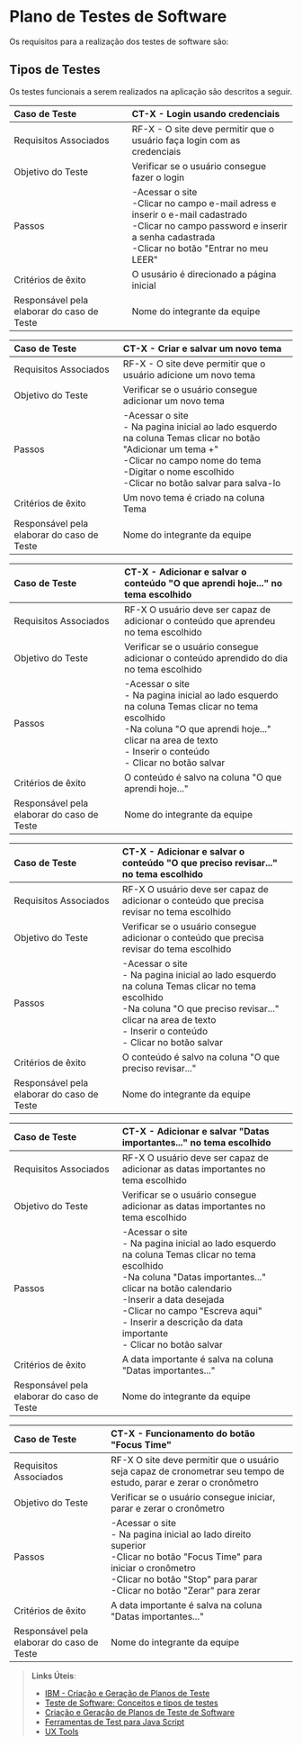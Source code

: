# Plano de Testes de Software

Os requisitos para a realização dos testes de software são:

## Tipos de Testes

Os testes funcionais a serem realizados na aplicação são descritos a seguir.

|Caso de Teste    | CT-X - Login usando credenciais |
|:---|:---|
| Requisitos Associados | RF-X - O site deve permitir que o usuário faça login com as credenciais |
| Objetivo do Teste | Verificar se o usuário consegue fazer o login |
| Passos | -Acessar o site <br/>-Clicar no campo e-mail adress e inserir o e-mail cadastrado <br/>-Clicar no campo password e inserir a senha cadastrada <br/>-Clicar no botão "Entrar no meu LEER"|
| Critérios de êxito | O ususário é direcionado a página inicial |
| Responsável pela elaborar do caso de Teste | Nome do integrante da equipe |

|Caso de Teste    | CT-X - Criar e salvar um novo tema |
|:---|:---|
| Requisitos Associados | RF-X - O site deve permitir que o usuário adicione um novo tema |
| Objetivo do Teste | Verificar se o usuário consegue adicionar um novo tema |
| Passos | -Acessar o site <br/> - Na pagina inicial ao lado esquerdo na coluna Temas clicar no botão "Adicionar um tema +" <br/> -Clicar no campo nome do tema <br/> -Digitar o nome escolhido <br/> -Clicar no botão salvar para salva-lo |
| Critérios de êxito | Um novo tema é criado na coluna Tema |
| Responsável pela elaborar do caso de Teste | Nome do integrante da equipe |

|Caso de Teste    | CT-X - Adicionar e salvar o conteúdo "O que aprendi hoje..." no tema escolhido|
|:---|:---|
| Requisitos Associados | RF-X O usuário deve ser capaz de adicionar o conteúdo que aprendeu no tema escolhido |
| Objetivo do Teste | Verificar se o usuário consegue adicionar o conteúdo aprendido do dia no tema escolhido |
| Passos | -Acessar o site <br/> - Na pagina inicial ao lado esquerdo na coluna Temas clicar no tema escolhido <br/> -Na coluna "O que aprendi hoje..." clicar  na area de texto <br/> - Inserir o conteúdo <br/>- Clicar no botão salvar |
| Critérios de êxito | O conteúdo é salvo na coluna "O que aprendi hoje..."  |
| Responsável pela elaborar do caso de Teste | Nome do integrante da equipe |

|Caso de Teste    | CT-X - Adicionar e salvar o conteúdo "O que preciso revisar..." no tema escolhido|
|:---|:---|
| Requisitos Associados | RF-X O usuário deve ser capaz de adicionar o conteúdo que precisa revisar no tema escolhido |
| Objetivo do Teste | Verificar se o usuário consegue adicionar o conteúdo que precisa revisar do tema escolhido |
| Passos | -Acessar o site <br/> - Na pagina inicial ao lado esquerdo na coluna Temas clicar no tema escolhido <br/> -Na coluna "O que preciso revisar..." clicar  na area de texto <br/> - Inserir o conteúdo <br/>- Clicar no botão salvar |
| Critérios de êxito | O conteúdo é salvo na coluna "O que preciso revisar..."  |
| Responsável pela elaborar do caso de Teste | Nome do integrante da equipe |

|Caso de Teste    | CT-X - Adicionar e salvar "Datas importantes..." no tema escolhido|
|:---|:---|
| Requisitos Associados | RF-X O usuário deve ser capaz de adicionar as datas importantes no tema escolhido |
| Objetivo do Teste | Verificar se o usuário consegue adicionar as datas importantes no tema escolhido |
| Passos | -Acessar o site <br/> - Na pagina inicial ao lado esquerdo na coluna Temas clicar no tema escolhido <br/> -Na coluna "Datas importantes..." clicar  na botão calendario <br/> -Inserir a data desejada <br/> -Clicar no campo "Escreva aqui" <br/> - Inserir a descrição da data importante <br/>- Clicar no botão salvar |
| Critérios de êxito | A data importante é salva na coluna "Datas importantes..."  |
| Responsável pela elaborar do caso de Teste | Nome do integrante da equipe |

|Caso de Teste    | CT-X - Funcionamento do botão "Focus Time"|
|:---|:---|
| Requisitos Associados | RF-X O site deve permitir que o usuário seja capaz de cronometrar seu tempo de estudo, parar e zerar o cronômetro|
| Objetivo do Teste | Verificar se o usuário consegue iniciar, parar e zerar o cronômetro  |
| Passos | -Acessar o site <br/> - Na pagina inicial ao lado direito superior <br/> -Clicar no botão "Focus Time" para iniciar o cronômetro <br/> -Clicar no botão "Stop" para parar <br/> -Clicar no botão "Zerar" para zerar <br/> |
| Critérios de êxito | A data importante é salva na coluna "Datas importantes..."  |
| Responsável pela elaborar do caso de Teste | Nome do integrante da equipe |






> **Links Úteis**:
> - [IBM - Criação e Geração de Planos de Teste](https://www.ibm.com/developerworks/br/local/rational/criacao_geracao_planos_testes_software/index.html)
> -  [Teste de Software: Conceitos e tipos de testes](https://blog.onedaytesting.com.br/teste-de-software/)
> - [Criação e Geração de Planos de Teste de Software](https://www.ibm.com/developerworks/br/local/rational/criacao_geracao_planos_testes_software/index.html)
> - [Ferramentas de Test para Java Script](https://geekflare.com/javascript-unit-testing/)
> - [UX Tools](https://uxdesign.cc/ux-user-research-and-user-testing-tools-2d339d379dc7)
